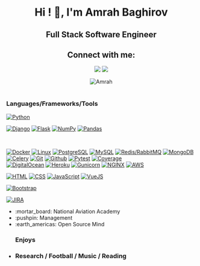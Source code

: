 <!-- - 👋 Hi, My name is Emrah
- I'm a backend developer
- Skils: Python / Django / Flask / RestApi / HTML / CSS / JS / MySQL / PostgreSQL / Redis / Docker 
- Check it if you want to contact me. EMail: bagirovemrah97@gmail.com 
<p align="center">
  <img src="https://media.giphy.com/media/KAq5w47R9rmTuvWOWa/giphy.gif" width="100">
  <img src="https://media.giphy.com/media/XAxylRMCdpbEWUAvr8/giphy.gif" width="100">
  <img src="https://media.giphy.com/media/fsEaZldNC8A1PJ3mwp/giphy.gif" width="100">
  <img src="https://i.giphy.com/media/KzJkzjggfGN5Py6nkT/200.webp" width="100">
  <br/>
  <br/>
  
  <img src="https://media.giphy.com/media/1yk0v6WtCinP5Ptz6G/giphy.gif" width="100">
  
</p>

[<img src='https://cdn.jsdelivr.net/npm/simple-icons@3.0.1/icons/linkedin.svg' alt='linkedin' height='40'>](https://www.linkedin.com/in/emrah-bagir-183896195/)  

![Emrah’s github stats](https://github-readme-stats.vercel.app/api?username=Emrahgs&count_private=true&show_icons=true&theme=gotham) -->


<h1 align="center">Hi ! 👋, I'm Amrah Baghirov</h1>
<h2 align="center" >Full Stack Software Engineer </h2>
<h2 align="center">Connect with me:</h2>
<p align="center">
  <a href="mailto:bagirovemrah97@gmail.com"><img src="https://img.shields.io/badge/e‑mail-D14836.svg?style=for-the-badge&logo=GMail&logoColor=white"/></a>
  <a href="https://twitter.com/amrah_7"><img src="https://img.shields.io/badge/twitter-1DA1F2.svg?style=for-the-badge&logo=twitter&logoColor=white"/></a>
<!--  <a href="https://www.instagram.com/hsnylb_/"><img src="https://img.shields.io/badge/telegram-26A5E4.svg?style=for-the-badge&logo=telegram&logoColor=white"/></a> -->
</p>

<div align="center">
 <img  align="top" src="https://github-readme-stats.vercel.app/api/top-langs/?username=Emrahgs&layout=compact&theme=onedark" alt="Amrah" />
</div>

<br/>

### Languages/Frameworks/Tools

[![Python](https://img.shields.io/badge/-Python-black?style=for-the-badge&logo=python&link=https://github.com/Emrahgs)](https://github.com/Emrahgs) 

[![Django](https://img.shields.io/badge/-Django-black?style=for-the-badge&logo=django&link=https://github.com/Emrahgs)](https://github.com/Emrahgs) 
[![Flask](https://img.shields.io/badge/-Flask-black?style=for-the-badge&logo=flask&link=https://github.com/Emrahgs)](https://github.com/Emrahgs) 
[![NumPy](https://img.shields.io/badge/-numpy-black?style=for-the-badge&logo=numpy&link=https://github.com/Emrahgs)](https://github.com/Emrahgs) 
[![Pandas](https://img.shields.io/badge/-pandas-black?style=for-the-badge&logo=pandas&link=https://github.com/Emrahgs)](https://github.com/Emrahgs) 
<!-- [![ReactRouter](https://img.shields.io/badge/-ReactRouter-black?style=for-the-badge&logo=react-router&link=https://github.com/Emrahgs)](https://github.com/Emrahgs)  -->
<br/>

[![Docker](https://img.shields.io/badge/-Docker-black?style=for-the-badge&logo=docker&link=https://github.com/Emrahgs)](https://github.com/Emrahgs) 
[![Linux](https://img.shields.io/badge/-linux-black?style=for-the-badge&logo=linux&link=https://github.com/Emrahgs)](https://github.com/Emrahgs) 
[![PostgreSQL](https://img.shields.io/badge/-PostgreSQL-black?style=for-the-badge&logo=PostgreSQL&link=https://github.com/Emrahgs)](https://github.com/Emrahgs) 
[![MySQL](https://img.shields.io/badge/-MySQL-black?style=for-the-badge&logo=MySQL&link=https://github.com/Emrahgs)](https://github.com/Emrahgs) 
[![Redis/RabbitMQ](https://img.shields.io/badge/-Redis/RabbitMQ-black?style=for-the-badge&logo=Redis/RabbitMQ&link=https://github.com/Emrahgs)](https://github.com/Emrahgs) 
[![MongoDB](https://img.shields.io/badge/-MongoDB-black?style=for-the-badge&logo=MongoDB&link=https://github.com/Emrahgs)](https://github.com/Emrahgs) 
[![Celery](https://img.shields.io/badge/-Celery-black?style=for-the-badge&logo=Celery&link=https://github.com/Emrahgs)](https://github.com/Emrahgs) 
[![Git](https://img.shields.io/badge/-Git-black?style=for-the-badge&logo=git&link=https://github.com/Emrahgs)](https://github.com/Emrahgs) 
[![Github](https://img.shields.io/badge/-Github-black?style=for-the-badge&logo=github&link=https://github.com/Emrahgs)](https://github.com/Emrahgs) 
[![Pytest](https://img.shields.io/badge/-Pytest-black?style=for-the-badge&logo=Pytest&link=https://github.com/Emrahgs)](https://github.com/Emrahgs) 
[![Coverage](https://img.shields.io/badge/-coverage-black?style=for-the-badge&logo=coverage&link=https://github.com/Emrahgs)](https://github.com/Emrahgs) 
<br/>
[![DigitalOcean](https://img.shields.io/badge/-DigitalOcean-black?style=for-the-badge&logo=DigitalOcean&link=https://github.com/Emrahgs)](https://github.com/Emrahgs) 
[![Heroku](https://img.shields.io/badge/-Heroku-black?style=for-the-badge&logo=Heroku&link=https://github.com/Emrahgs)](https://github.com/Emrahgs) 
[![Gunicorn](https://img.shields.io/badge/-Gunicorn-black?style=for-the-badge&logo=Gunicorn&link=https://github.com/Emrahgs)](https://github.com/Emrahgs) 
[![NGINX](https://img.shields.io/badge/-Nginx-black?style=for-the-badge&logo=Nginx&link=https://github.com/Emrahgs)](https://github.com/Emrahgs) 
[![AWS](https://img.shields.io/badge/-aws-black?style=for-the-badge&logo=aws&link=https://github.com/Emrahgs)](https://github.com/Emrahgs) 
<br/>

[![HTML](https://img.shields.io/badge/-HTML5-black?style=for-the-badge&logo=html5&link=https://github.com/Emrahgs)](https://github.com/Emrahgs) 
[![CSS](https://img.shields.io/badge/-CSS3-black?style=for-the-badge&logo=css3&link=https://github.com/Emrahgs)](https://github.com/Emrahgs)
[![JavaScript](https://img.shields.io/badge/-JavaScript-black?style=for-the-badge&logo=javascript&link=https://github.com/Emrahgs)](https://github.com/Emrahgs)
[![VueJS](https://img.shields.io/badge/-VueJS-black?style=for-the-badge&logo=vuejs&link=https://github.com/Emrahgs)](https://github.com/Emrahgs)
<!-- [![Figma](https://img.shields.io/badge/-Figma-black?style=for-the-badge&logo=figma&link=https://github.com/Emrahgs)](https://github.com/Emrahgs) -->
[![Bootstrap](https://img.shields.io/badge/-Bootstrap-black?style=for-the-badge&logo=bootstrap&link=https://github.com/Emrahgs)](https://github.com/Emrahgs)
<!-- [![MaterialUI](https://img.shields.io/badge/-MaterialUi-black?style=for-the-badge&logo=material-ui&link=https://github.com/Emrahgs)](https://github.com/Emrahgs)  -->
[![JIRA](https://img.shields.io/badge/-jira-black?style=for-the-badge&logo=jira&link=https://github.com/Emrahgs)](https://github.com/Emrahgs)
<br/>

<ul>
  <li listStyle='none'> :mortar_board: National Aviation Academy </li>
  <li> :pushpin: Management </li>
  <li> :earth_americas: Open Source Mind </li>
</ul>

<ul>
 <h3> Enjoys<h3>
 <li> Research / Football / Music / Reading </li> 
</ul>
